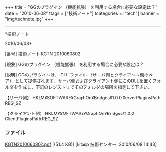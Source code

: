 ﻿+++
title = "GGのプラグイン （機能拡張） を利用する場合に必要な設定は？"
date = "2010-06-08"
ttags = ["技術ノート"]
tcategories = ["tech"]
banner = "img/technote.jpg"
+++

-----------------------------------------------------------------------------------------------------------------------------

*技術ノート

2010/06/08*


[番号]
技術ノート KGTN 2010060802

[現象]
GGのプラグイン （機能拡張） を利用する場合に必要な設定は？

[説明]
GGのプラグインは， DLL ファイル （サーバ側とクライアント側のペア）
として提供されます．サーバ側およびクライアント側にこのDLLを置くフォルダを作成し，下記のレジストリでそのフォルダの場所を指定して下さい．

【サーバ側】
HKLM¥SOFTWARE¥GraphOn¥Bridges¥1.0.0
ServerPluginsPath REG_SZ

【クライアント側】
HKLM¥SOFTWARE¥GraphOn¥Bridges¥1.0.0
ClientPluginsPath REG_SZ


### ファイル

 
 


[KGTN2010060802.pdf](http://techreport.kitasp.net/attachments/download/184/KGTN2010060802.pdf)
 [(51.4 KB)] [kitasp 技術センター, 2010/06/08
14:43]


 


 

